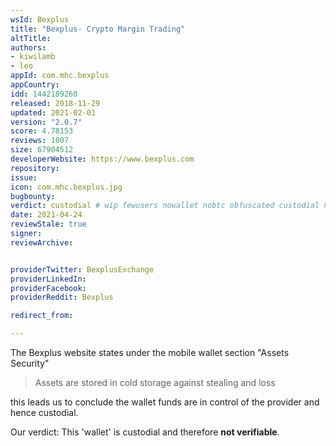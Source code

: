 ```yaml
---
wsId: Bexplus
title: "Bexplus- Crypto Margin Trading"
altTitle: 
authors:
- kiwilamb
- leo
appId: com.mhc.bexplus
appCountry: 
idd: 1442189260
released: 2018-11-29
updated: 2021-02-01
version: "2.0.7"
score: 4.78153
reviews: 1007
size: 67904512
developerWebsite: https://www.bexplus.com
repository: 
issue: 
icon: com.mhc.bexplus.jpg
bugbounty: 
verdict: custodial # wip fewusers nowallet nobtc obfuscated custodial nosource nonverifiable reproducible bounty defunct
date: 2021-04-24
reviewStale: true
signer: 
reviewArchive:


providerTwitter: BexplusExchange
providerLinkedIn: 
providerFacebook: 
providerReddit: Bexplus

redirect_from:

---
```


The Bexplus website states under the mobile wallet section "Assets Security"

> Assets are stored in cold storage against stealing and loss

this leads us to conclude the wallet funds are in control of the provider and
hence custodial.

Our verdict: This 'wallet' is custodial and therefore **not verifiable**.
